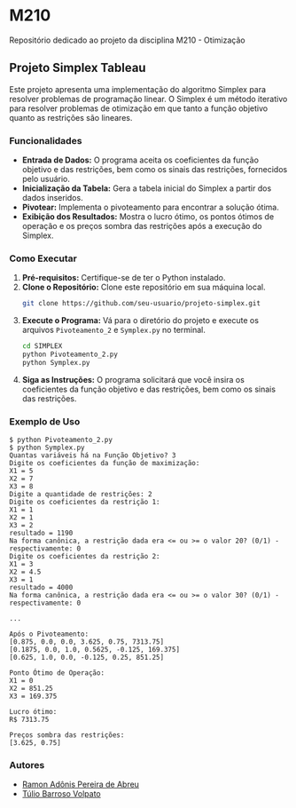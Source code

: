 # M210
Repositório dedicado ao projeto da disciplina M210 - Otimização


## Projeto Simplex Tableau

Este projeto apresenta uma implementação do algoritmo Simplex para resolver problemas de programação linear. O Simplex é um método iterativo para resolver problemas de otimização em que tanto a função objetivo quanto as restrições são lineares.

### Funcionalidades

- **Entrada de Dados:** O programa aceita os coeficientes da função objetivo e das restrições, bem como os sinais das restrições, fornecidos pelo usuário.
- **Inicialização da Tabela:** Gera a tabela inicial do Simplex a partir dos dados inseridos.
- **Pivotear:** Implementa o pivoteamento para encontrar a solução ótima.
- **Exibição dos Resultados:** Mostra o lucro ótimo, os pontos ótimos de operação e os preços sombra das restrições após a execução do Simplex.

### Como Executar

1. **Pré-requisitos:** Certifique-se de ter o Python instalado.
2. **Clone o Repositório:** Clone este repositório em sua máquina local.
   ```bash
   git clone https://github.com/seu-usuario/projeto-simplex.git
   ```
3. **Execute o Programa:** Vá para o diretório do projeto e execute os arquivos `Pivoteamento_2` e  `Symplex.py` no terminal.
   ```bash
   cd SIMPLEX
   python Pivoteamento_2.py
   python Symplex.py
   ```
4. **Siga as Instruções:** O programa solicitará que você insira os coeficientes da função objetivo e das restrições, bem como os sinais das restrições.

### Exemplo de Uso

```
$ python Pivoteamento_2.py
$ python Symplex.py
Quantas variáveis há na Função Objetivo? 3
Digite os coeficientes da função de maximização:
X1 = 5
X2 = 7
X3 = 8
Digite a quantidade de restrições: 2
Digite os coeficientes da restrição 1:
X1 = 1
X2 = 1
X3 = 2
resultado = 1190
Na forma canônica, a restrição dada era <= ou >= o valor 20? (0/1) - respectivamente: 0
Digite os coeficientes da restrição 2:
X1 = 3
X2 = 4.5
X3 = 1
resultado = 4000
Na forma canônica, a restrição dada era <= ou >= o valor 30? (0/1) - respectivamente: 0

...

Após o Pivoteamento:
[0.875, 0.0, 0.0, 3.625, 0.75, 7313.75]
[0.1875, 0.0, 1.0, 0.5625, -0.125, 169.375]
[0.625, 1.0, 0.0, -0.125, 0.25, 851.25]

Ponto Ótimo de Operação:
X1 = 0
X2 = 851.25
X3 = 169.375

Lucro ótimo:
R$ 7313.75

Preços sombra das restrições:
[3.625, 0.75]
```

### Autores

- [Ramon Adônis Pereira de Abreu](https://github.com/RamonAdonis1227)
- [Túlio Barroso Volpato](https://github.com/"...")

